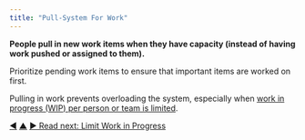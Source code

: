 ```yaml
---
title: "Pull-System For Work"
---
```



**People pull in new work items when they have capacity (instead of having work pushed or assigned to them).**

Prioritize pending work items to ensure that important items are worked on first.

Pulling in work prevents overloading the system, especially when [work in progress (WIP) per person or team is limited](limit-work-in-progress.html).


<div class="bottom-nav">
<a href="visualize-work.html" title="Back to: Visualize Work">◀</a> <a href="organizing-work.html" title="Up: Organizing Work">▲</a> <a href="limit-work-in-progress.html" title="Read next: Limit Work in Progress">▶ Read next: Limit Work in Progress</a>
</div>


<script type="text/javascript">
Mousetrap.bind('g n', function() {
    window.location.href = 'limit-work-in-progress.html';
    return false;
});
</script>

